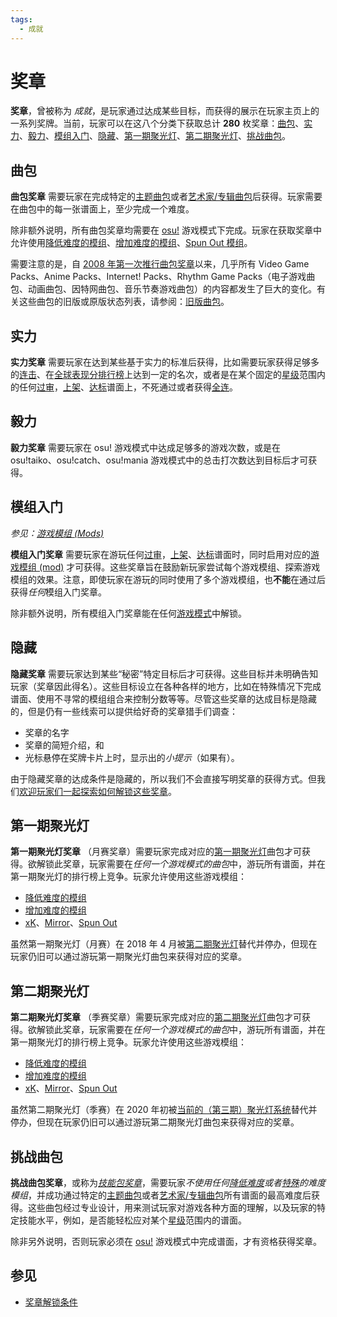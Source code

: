 ```yaml
---
tags:
  - 成就
---
```


# 奖章

**奖章**，曾被称为 *成就*，是玩家通过达成某些目标，而获得的展示在玩家主页上的一系列奖牌。当前，玩家可以在这八个分类下获取总计 **280** 枚奖章：[曲包](#曲包)、[实力](#实力)、[毅力](#毅力)、[模组入门](#模组入门)、[隐藏](#隐藏)、[第一期聚光灯](#第一期聚光灯)、[第二期聚光灯](#第二期聚光灯)、[挑战曲包](#挑战曲包)。

## 曲包

**曲包奖章** 需要玩家在完成特定的[主题曲包](https://osu.ppy.sh/beatmaps/packs?type=theme)或者[艺术家/专辑曲包](https://osu.ppy.sh/beatmaps/packs?type=artist)后获得。玩家需要在曲包中的每一张谱面上，至少完成一个难度。

除非额外说明，所有曲包奖章均需要在 [osu!](/wiki/Game_mode/osu!) 游戏模式下完成。玩家在获取奖章中允许使用[降低难度的模组](/wiki/Gameplay/Game_modifier#降低难度)、[增加难度的模组](/wiki/Gameplay/Game_modifier#增加难度)、[Spun Out 模组](/wiki/Gameplay/Game_modifier/Spun_Out)。

需要注意的是，自 [2008 年第一次推行曲包奖章](https://osu.ppy.sh/community/forums/topics/1853)以来，几乎所有 Video Game Packs、Anime Packs、Internet! Packs、Rhythm Game Packs（电子游戏曲包、动画曲包、因特网曲包、音乐节奏游戏曲包）的内容都发生了巨大的变化。有关这些曲包的旧版或原版状态列表，请参阅：[旧版曲包](/wiki/Medals/Legacy_beatmap_packs)。

## 实力

**实力奖章** 需要玩家在达到某些基于实力的标准后获得，比如需要玩家获得足够多的[连击](/wiki/Beatmapping/Combo)、在[全球表现分排行榜](https://osu.ppy.sh/rankings/osu/performance)上达到一定的名次，或者是在某个固定的[星级](/wiki/Beatmap/Star_rating)范围内的任何[过审](/wiki/Beatmap/Category#过审-(qualified))，[上架](/wiki/Beatmap/Category#上架-(ranked))、[达标](/wiki/Beatmap/Category#达标-(approved))谱面上，不死通过或者获得[全连](/wiki/Gameplay/Full_combo)。

## 毅力

**毅力奖章** 需要玩家在 osu! 游戏模式中达成足够多的游戏次数，或是在 osu!taiko、osu!catch、osu!mania 游戏模式中的总击打次数达到目标后才可获得。

## 模组入门

*参见：[游戏模组 (Mods)](/wiki/Gameplay/Game_modifier)*

**模组入门奖章** 需要玩家在游玩任何[过审](/wiki/Beatmap/Category#过审-(qualified))，[上架](/wiki/Beatmap/Category#上架-(ranked))、[达标](/wiki/Beatmap/Category#达标-(approved))谱面时，同时启用对应的[游戏模组 (mod)](/wiki/Gameplay/Game_modifier) 才可获得。这些奖章旨在鼓励新玩家尝试每个游戏模组、探索游戏模组的效果。注意，即使玩家在游玩的同时使用了多个游戏模组，也**不能**在通过后获得*任何*模组入门奖章。

除非额外说明，所有模组入门奖章能在任何[游戏模式](/wiki/Game_mode)中解锁。

## 隐藏

**隐藏奖章** 需要玩家达到某些“秘密”特定目标后才可获得。这些目标并未明确告知玩家（奖章因此得名）。这些目标设立在各种各样的地方，比如在特殊情况下完成谱面、使用不寻常的模组组合来控制分数等等。尽管这些奖章的达成目标是隐藏的，但是仍有一些线索可以提供给好奇的奖章猎手们调查：

- 奖章的名字
- 奖章的简短介绍，和
- 光标悬停在奖牌卡片上时，显示出的*小提示*<!-- https://twitter.com/ephemeralis/status/1068054191602638850 -->（如果有）。

由于隐藏奖章的达成条件是隐藏的，所以我们不会直接写明奖章的获得方式。但我们[欢迎玩家们一起探索如何解锁这些奖章](https://osu.ppy.sh/home/news/2016-08-17-new-hush-hush-medals)。

## 第一期聚光灯

**第一期聚光灯奖章** （月赛奖章）需要玩家完成对应的[第一期聚光灯](https://osu.ppy.sh/home/news/2017-03-18-introducing-to-you-spotlights)曲包才可获得。欲解锁此奖章，玩家需要在*任何一个游戏模式的曲包*中，游玩所有谱面，并在第一期聚光灯的排行榜上竞争。玩家允许使用这些游戏模组：

- [降低难度的模组](/wiki/Gameplay/Game_modifier#降低难度)
- [增加难度的模组](/wiki/Gameplay/Game_modifier#增加难度)
- [xK](/wiki/Gameplay/Game_modifier/xK)、[Mirror](/wiki/Gameplay/Game_modifier/Mirror)、[Spun Out](/wiki/Gameplay/Game_modifier/Spun_Out)

虽然第一期聚光灯（月赛）在 2018 年 4 月被[第二期聚光灯](https://osu.ppy.sh/home/news/2018-11-01-beatmap-spotlights-summer-2018)替代并停办，但现在玩家仍旧可以通过游玩第一期聚光灯曲包来获得对应的奖章。

## 第二期聚光灯

**第二期聚光灯奖章** （季赛奖章）需要玩家完成对应的[第二期聚光灯](https://osu.ppy.sh/home/news/2018-11-01-beatmap-spotlights-summer-2018)曲包才可获得。欲解锁此奖章，玩家需要在*任何一个游戏模式的曲包*中，游玩所有谱面，并在第一期聚光灯的排行榜上竞争。玩家允许使用这些游戏模组：

- [降低难度的模组](/wiki/Gameplay/Game_modifier#降低难度)
- [增加难度的模组](/wiki/Gameplay/Game_modifier#增加难度)
- [xK](/wiki/Gameplay/Game_modifier/xK)、[Mirror](/wiki/Gameplay/Game_modifier/Mirror)、[Spun Out](/wiki/Gameplay/Game_modifier/Spun_Out)

虽然第二期聚光灯（季赛）在 2020 年初被[当前的（第三期）聚光灯系统](/wiki/Beatmap_Spotlights)替代并停办，但现在玩家仍旧可以通过游玩第二期聚光灯曲包来获得对应的奖章。

## 挑战曲包

**挑战曲包奖章**，或称为[*技能包奖章*](https://osu.ppy.sh/home/news/2020-11-20-featured-artist-beatmap-updates-from-the-mappers-guild#skill-packs)，需要玩家*不使用任何[降低难度](/wiki/Gameplay/Game_modifier#降低难度)或者[特殊](/wiki/Gameplay/Game_modifier#特殊)的难度模组*，并成功通过特定的[主题曲包](https://osu.ppy.sh/beatmaps/packs?type=theme)或者[艺术家/专辑曲包](https://osu.ppy.sh/beatmaps/packs?type=artist)所有谱面的最高难度后获得。这些曲包经过专业设计，用来测试玩家对游戏各种方面的理解，以及玩家的特定技能水平，例如，是否能轻松应对某个[星级](/wiki/Beatmap/Star_rating)范围内的谱面。

除非另外说明，否则玩家必须在 [osu!](/wiki/Game_mode/osu!) 游戏模式中完成谱面，才有资格获得奖章。

## 参见

- [奖章解锁条件](Unlock_requirements)

